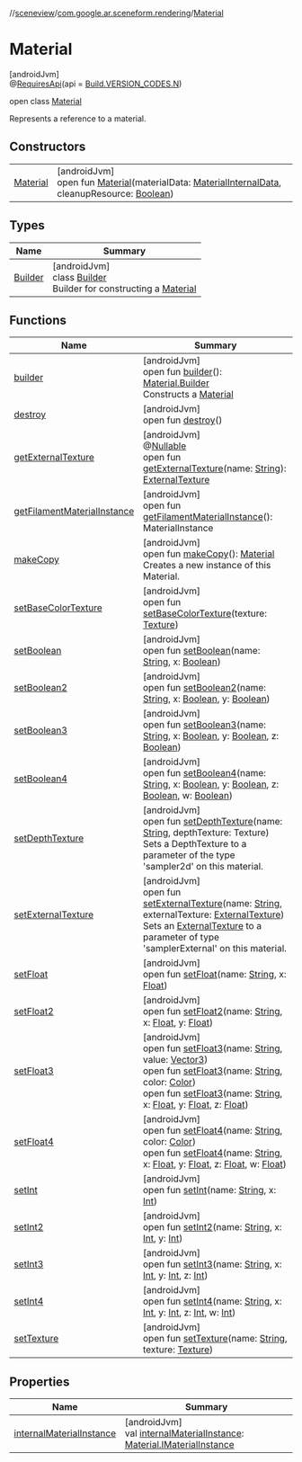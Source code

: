 //[sceneview](../../../index.md)/[com.google.ar.sceneform.rendering](../index.md)/[Material](index.md)

# Material

[androidJvm]\
@[RequiresApi](https://developer.android.com/reference/kotlin/androidx/annotation/RequiresApi.html)(api = [Build.VERSION_CODES.N](https://developer.android.com/reference/kotlin/android/os/Build.VERSION_CODES.html))

open class [Material](index.md)

Represents a reference to a material.

## Constructors

| | |
|---|---|
| [Material](-material.md) | [androidJvm]<br>open fun [Material](-material.md)(materialData: [MaterialInternalData](../-material-internal-data/index.md), cleanupResource: [Boolean](https://kotlinlang.org/api/latest/jvm/stdlib/kotlin/-boolean/index.html)) |

## Types

| Name | Summary |
|---|---|
| [Builder](-builder/index.md) | [androidJvm]<br>class [Builder](-builder/index.md)<br>Builder for constructing a [Material](index.md) |

## Functions

| Name | Summary |
|---|---|
| [builder](builder.md) | [androidJvm]<br>open fun [builder](builder.md)(): [Material.Builder](-builder/index.md)<br>Constructs a [Material](index.md) |
| [destroy](destroy.md) | [androidJvm]<br>open fun [destroy](destroy.md)() |
| [getExternalTexture](get-external-texture.md) | [androidJvm]<br>@[Nullable](https://developer.android.com/reference/kotlin/androidx/annotation/Nullable.html)<br>open fun [getExternalTexture](get-external-texture.md)(name: [String](https://developer.android.com/reference/kotlin/java/lang/String.html)): [ExternalTexture](../-external-texture/index.md) |
| [getFilamentMaterialInstance](get-filament-material-instance.md) | [androidJvm]<br>open fun [getFilamentMaterialInstance](get-filament-material-instance.md)(): MaterialInstance |
| [makeCopy](make-copy.md) | [androidJvm]<br>open fun [makeCopy](make-copy.md)(): [Material](index.md)<br>Creates a new instance of this Material. |
| [setBaseColorTexture](set-base-color-texture.md) | [androidJvm]<br>open fun [setBaseColorTexture](set-base-color-texture.md)(texture: [Texture](../-texture/index.md)) |
| [setBoolean](set-boolean.md) | [androidJvm]<br>open fun [setBoolean](set-boolean.md)(name: [String](https://developer.android.com/reference/kotlin/java/lang/String.html), x: [Boolean](https://kotlinlang.org/api/latest/jvm/stdlib/kotlin/-boolean/index.html)) |
| [setBoolean2](set-boolean2.md) | [androidJvm]<br>open fun [setBoolean2](set-boolean2.md)(name: [String](https://developer.android.com/reference/kotlin/java/lang/String.html), x: [Boolean](https://kotlinlang.org/api/latest/jvm/stdlib/kotlin/-boolean/index.html), y: [Boolean](https://kotlinlang.org/api/latest/jvm/stdlib/kotlin/-boolean/index.html)) |
| [setBoolean3](set-boolean3.md) | [androidJvm]<br>open fun [setBoolean3](set-boolean3.md)(name: [String](https://developer.android.com/reference/kotlin/java/lang/String.html), x: [Boolean](https://kotlinlang.org/api/latest/jvm/stdlib/kotlin/-boolean/index.html), y: [Boolean](https://kotlinlang.org/api/latest/jvm/stdlib/kotlin/-boolean/index.html), z: [Boolean](https://kotlinlang.org/api/latest/jvm/stdlib/kotlin/-boolean/index.html)) |
| [setBoolean4](set-boolean4.md) | [androidJvm]<br>open fun [setBoolean4](set-boolean4.md)(name: [String](https://developer.android.com/reference/kotlin/java/lang/String.html), x: [Boolean](https://kotlinlang.org/api/latest/jvm/stdlib/kotlin/-boolean/index.html), y: [Boolean](https://kotlinlang.org/api/latest/jvm/stdlib/kotlin/-boolean/index.html), z: [Boolean](https://kotlinlang.org/api/latest/jvm/stdlib/kotlin/-boolean/index.html), w: [Boolean](https://kotlinlang.org/api/latest/jvm/stdlib/kotlin/-boolean/index.html)) |
| [setDepthTexture](set-depth-texture.md) | [androidJvm]<br>open fun [setDepthTexture](set-depth-texture.md)(name: [String](https://developer.android.com/reference/kotlin/java/lang/String.html), depthTexture: Texture)<br>    Sets a DepthTexture to a parameter of the type 'sampler2d' on this material. |
| [setExternalTexture](set-external-texture.md) | [androidJvm]<br>open fun [setExternalTexture](set-external-texture.md)(name: [String](https://developer.android.com/reference/kotlin/java/lang/String.html), externalTexture: [ExternalTexture](../-external-texture/index.md))<br>Sets an [ExternalTexture](../-external-texture/index.md) to a parameter of type 'samplerExternal' on this material. |
| [setFloat](set-float.md) | [androidJvm]<br>open fun [setFloat](set-float.md)(name: [String](https://developer.android.com/reference/kotlin/java/lang/String.html), x: [Float](https://kotlinlang.org/api/latest/jvm/stdlib/kotlin/-float/index.html)) |
| [setFloat2](set-float2.md) | [androidJvm]<br>open fun [setFloat2](set-float2.md)(name: [String](https://developer.android.com/reference/kotlin/java/lang/String.html), x: [Float](https://kotlinlang.org/api/latest/jvm/stdlib/kotlin/-float/index.html), y: [Float](https://kotlinlang.org/api/latest/jvm/stdlib/kotlin/-float/index.html)) |
| [setFloat3](set-float3.md) | [androidJvm]<br>open fun [setFloat3](set-float3.md)(name: [String](https://developer.android.com/reference/kotlin/java/lang/String.html), value: [Vector3](../../com.google.ar.sceneform.math/-vector3/index.md))<br>open fun [setFloat3](set-float3.md)(name: [String](https://developer.android.com/reference/kotlin/java/lang/String.html), color: [Color](../-color/index.md))<br>open fun [setFloat3](set-float3.md)(name: [String](https://developer.android.com/reference/kotlin/java/lang/String.html), x: [Float](https://kotlinlang.org/api/latest/jvm/stdlib/kotlin/-float/index.html), y: [Float](https://kotlinlang.org/api/latest/jvm/stdlib/kotlin/-float/index.html), z: [Float](https://kotlinlang.org/api/latest/jvm/stdlib/kotlin/-float/index.html)) |
| [setFloat4](set-float4.md) | [androidJvm]<br>open fun [setFloat4](set-float4.md)(name: [String](https://developer.android.com/reference/kotlin/java/lang/String.html), color: [Color](../-color/index.md))<br>open fun [setFloat4](set-float4.md)(name: [String](https://developer.android.com/reference/kotlin/java/lang/String.html), x: [Float](https://kotlinlang.org/api/latest/jvm/stdlib/kotlin/-float/index.html), y: [Float](https://kotlinlang.org/api/latest/jvm/stdlib/kotlin/-float/index.html), z: [Float](https://kotlinlang.org/api/latest/jvm/stdlib/kotlin/-float/index.html), w: [Float](https://kotlinlang.org/api/latest/jvm/stdlib/kotlin/-float/index.html)) |
| [setInt](set-int.md) | [androidJvm]<br>open fun [setInt](set-int.md)(name: [String](https://developer.android.com/reference/kotlin/java/lang/String.html), x: [Int](https://kotlinlang.org/api/latest/jvm/stdlib/kotlin/-int/index.html)) |
| [setInt2](set-int2.md) | [androidJvm]<br>open fun [setInt2](set-int2.md)(name: [String](https://developer.android.com/reference/kotlin/java/lang/String.html), x: [Int](https://kotlinlang.org/api/latest/jvm/stdlib/kotlin/-int/index.html), y: [Int](https://kotlinlang.org/api/latest/jvm/stdlib/kotlin/-int/index.html)) |
| [setInt3](set-int3.md) | [androidJvm]<br>open fun [setInt3](set-int3.md)(name: [String](https://developer.android.com/reference/kotlin/java/lang/String.html), x: [Int](https://kotlinlang.org/api/latest/jvm/stdlib/kotlin/-int/index.html), y: [Int](https://kotlinlang.org/api/latest/jvm/stdlib/kotlin/-int/index.html), z: [Int](https://kotlinlang.org/api/latest/jvm/stdlib/kotlin/-int/index.html)) |
| [setInt4](set-int4.md) | [androidJvm]<br>open fun [setInt4](set-int4.md)(name: [String](https://developer.android.com/reference/kotlin/java/lang/String.html), x: [Int](https://kotlinlang.org/api/latest/jvm/stdlib/kotlin/-int/index.html), y: [Int](https://kotlinlang.org/api/latest/jvm/stdlib/kotlin/-int/index.html), z: [Int](https://kotlinlang.org/api/latest/jvm/stdlib/kotlin/-int/index.html), w: [Int](https://kotlinlang.org/api/latest/jvm/stdlib/kotlin/-int/index.html)) |
| [setTexture](set-texture.md) | [androidJvm]<br>open fun [setTexture](set-texture.md)(name: [String](https://developer.android.com/reference/kotlin/java/lang/String.html), texture: [Texture](../-texture/index.md)) |

## Properties

| Name | Summary |
|---|---|
| [internalMaterialInstance](internal-material-instance.md) | [androidJvm]<br>val [internalMaterialInstance](internal-material-instance.md): [Material.IMaterialInstance](../../../../arsceneview/com.google.ar.sceneform.rendering/-material/-i-material-instance/index.md) |
